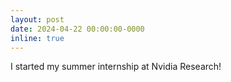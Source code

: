 ```yaml
---
layout: post
date: 2024-04-22 00:00:00-0000
inline: true
---
```


I started my summer internship at Nvidia Research!
